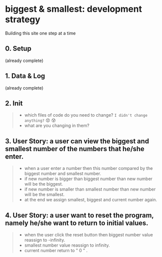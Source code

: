 # biggest & smallest: development strategy

Building this site one step at a time

## 0. Setup

(already complete)

## 1. Data & Log

(already complete)

## 2. Init

> * which files of code do you need to change? `I didn't change anything?` :worried: :cold_sweat:
> * what are you changing in them?

## 3. User Story: a user can view the biggest and smallest number of the numbers that he/she enter.

> * when a user enter a number then this number compared by the biggest number and smallest number.
> * if new number is bigger than biggest number than new number will be the biggest.
> * if new number is smaller than smallest number than new number will be the smallest.
> * at the end we assign smallest, biggest and current number again.


## 4. User Story: a user want to reset the program, namely he/she want to return to initial values.

> * when the user click the reset button then biggest number value reassign to -infinity.
> * smallest number value reassign to infinity.
> * current number return to " 0 " .  
